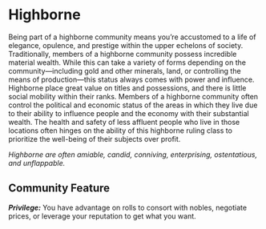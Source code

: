 # Highborne

Being part of a highborne community means you’re accustomed to a life of elegance, opulence, and prestige within the upper echelons of society. Traditionally, members of a highborne community possess incredible material wealth. While this can take a variety of forms depending on the community—including gold and other minerals, land, or controlling the means of production—this status always comes with power and influence. Highborne place great value on titles and possessions, and there is little social mobility within their ranks. Members of a highborne community often control the political and economic status of the areas in which they live due to their ability to influence people and the economy with their substantial wealth. The health and safety of less affluent people who live in those locations often hinges on the ability of this highborne ruling class to prioritize the well-being of their subjects over profit.

*Highborne are often amiable, candid, conniving, enterprising, ostentatious, and unflappable.*

## Community Feature

***Privilege:*** You have advantage on rolls to consort with nobles, negotiate prices, or leverage your reputation to get what you want.
